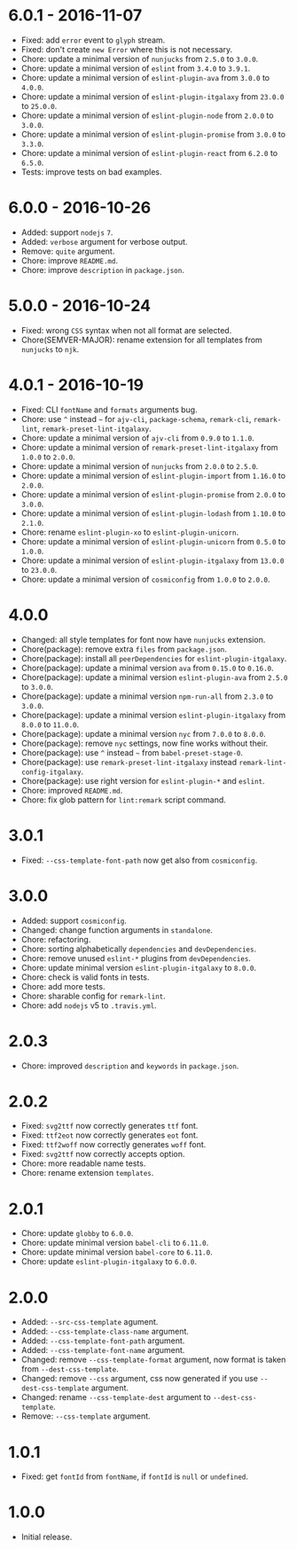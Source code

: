 # 6.0.1 - 2016-11-07

- Fixed: add `error` event to `glyph` stream.
- Fixed: don't create `new Error` where this is not necessary.
- Chore: update a minimal version of `nunjucks` from `2.5.0` to `3.0.0`.
- Chore: update a minimal version of `eslint` from `3.4.0` to `3.9.1`.
- Chore: update a minimal version of `eslint-plugin-ava` from `3.0.0` to `4.0.0`.
- Chore: update a minimal version of `eslint-plugin-itgalaxy` from `23.0.0` to `25.0.0`.
- Chore: update a minimal version of `eslint-plugin-node` from `2.0.0` to `3.0.0`.
- Chore: update a minimal version of `eslint-plugin-promise` from `3.0.0` to `3.3.0`.
- Chore: update a minimal version of `eslint-plugin-react` from `6.2.0` to `6.5.0`.
- Tests: improve tests on bad examples.

# 6.0.0 - 2016-10-26

- Added: support `nodejs` `7`.
- Added: `verbose` argument for verbose output.
- Remove: `quite` argument.
- Chore: improve `README.md`.
- Chore: improve `description` in `package.json`.

# 5.0.0 - 2016-10-24

- Fixed: wrong `CSS` syntax when not all format are selected.
- Chore(SEMVER-MAJOR): rename extension for all templates from `nunjucks` to `njk`.

# 4.0.1 - 2016-10-19

- Fixed: CLI `fontName` and `formats` arguments bug.
- Chore: use `^` instead `~` for `ajv-cli`, `package-schema`, `remark-cli`, `remark-lint`, `remark-preset-lint-itgalaxy`.
- Chore: update a minimal version of `ajv-cli` from `0.9.0` to `1.1.0`.
- Chore: update a minimal version of `remark-preset-lint-itgalaxy` from `1.0.0` to `2.0.0`.
- Chore: update a minimal version of `nunjucks` from `2.0.0` to `2.5.0`.
- Chore: update a minimal version of `eslint-plugin-import` from `1.16.0` to `2.0.0`.
- Chore: update a minimal version of `eslint-plugin-promise` from `2.0.0` to `3.0.0`.
- Chore: update a minimal version of `eslint-plugin-lodash` from `1.10.0` to `2.1.0`.
- Chore: rename `eslint-plugin-xo` to `eslint-plugin-unicorn`.
- Chore: update a minimal version of `eslint-plugin-unicorn` from `0.5.0` to `1.0.0`.
- Chore: update a minimal version of `eslint-plugin-itgalaxy` from `13.0.0` to `23.0.0`.
- Chore: update a minimal version of `cosmiconfig` from `1.0.0` to `2.0.0`.

# 4.0.0

- Changed: all style templates for font now have `nunjucks` extension.
- Chore(package): remove extra `files` from `package.json`.
- Chore(package): install all `peerDependencies` for `eslint-plugin-itgalaxy`.
- Chore(package): update a minimal version `ava` from `0.15.0` to `0.16.0`.
- Chore(package): update a minimal version `eslint-plugin-ava` from `2.5.0` to `3.0.0`.
- Chore(package): update a minimal version `npm-run-all` from `2.3.0` to `3.0.0`.
- Chore(package): update a minimal version `eslint-plugin-itgalaxy` from `8.0.0` to `11.0.0`.
- Chore(package): update a minimal version `nyc` from `7.0.0` to `8.0.0`.
- Chore(package): remove `nyc` settings, now fine works without their.
- Chore(package): use `^` instead `~` from `babel-preset-stage-0`.
- Chore(package): use `remark-preset-lint-itgalaxy` instead `remark-lint-config-itgalaxy`.
- Chore(package): use right version for `eslint-plugin-*` and `eslint`.
- Chore: improved `README.md`.
- Chore: fix glob pattern for `lint:remark` script command.

# 3.0.1

- Fixed: `--css-template-font-path` now get also from `cosmiconfig`.

# 3.0.0

- Added: support `cosmiconfig`.
- Changed: change function arguments in `standalone`.
- Chore: refactoring.
- Chore: sorting alphabetically `dependencies` and `devDependencies`.
- Chore: remove unused `eslint-*` plugins from `devDependencies`.
- Chore: update minimal version `eslint-plugin-itgalaxy` to `8.0.0`.
- Chore: check is valid fonts in tests.
- Chore: add more tests.
- Chore: sharable config for `remark-lint`.
- Chore: add `nodejs` v5 to `.travis.yml`.

# 2.0.3

- Chore: improved `description` and `keywords` in `package.json`.

# 2.0.2

- Fixed: `svg2ttf` now correctly generates `ttf` font.
- Fixed: `ttf2eot` now correctly generates `eot` font.
- Fixed: `ttf2woff` now correctly generates `woff` font.
- Fixed: `svg2ttf` now correctly accepts option.
- Chore: more readable name tests.
- Chore: rename extension `templates`.

# 2.0.1

- Chore: update `globby` to `6.0.0`.
- Chore: update minimal version `babel-cli` to `6.11.0`.
- Chore: update minimal version `babel-core` to `6.11.0`.
- Chore: update `eslint-plugin-itgalaxy` to `6.0.0`.

# 2.0.0

- Added: `--src-css-template` agument.
- Added: `--css-template-class-name` argument.
- Added: `--css-template-font-path` argument.
- Added: `--css-template-font-name` argument.
- Changed: remove `--css-template-format` argument, now format is taken from `--dest-css-template`.
- Changed: remove `--css` argument, css now generated if you use `--dest-css-template` argument.
- Changed: rename `--css-template-dest` argument to `--dest-css-template`.
- Remove: `--css-template` argument.

# 1.0.1

- Fixed: get `fontId` from `fontName`, if `fontId` is `null` or `undefined`.

# 1.0.0

- Initial release.
